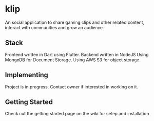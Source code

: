 # klip

An social application to share gaming clips and other related  content, interact with communities and grow an audience.

## Stack

Frontend written in Dart using Flutter.
Backend written in NodeJS
Using MongoDB for Document Storage.
Using AWS S3 for object storage.

## Implementing

Project is in progress. Contact owner if interested in working on it. 

## Getting Started

Check out the getting started page on the wiki for setep and installation

